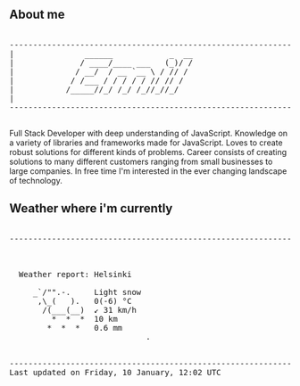 ## About me

<pre>

--------------------------------------------------------------------------------------
|			    ______            _  __
|			   / ____/____ ___   (_)/ /
|			  / __/  / __ `__ \ / // / 
|			 / /___ / / / / / // // /  
|			/_____//_/ /_/ /_//_//_/   
|                           
--------------------------------------------------------------------------------------

</pre>

Full Stack Developer with deep understanding of JavaScript. Knowledge on a variety of libraries and frameworks made for JavaScript. Loves to create robust solutions for different kinds of problems. Career consists of creating solutions to many different customers ranging from small businesses to large companies. In free time I'm interested in the ever changing landscape of technology. 



## Weather where i'm currently  

<pre>

--------------------------------------------------------------------------------------


 
  Weather report: Helsinki  
    
     _`/"".-.     Light snow  
      ,\_(   ).   0(-6) °C  
       /(___(__)  ↙ 31 km/h  
         *  *  *  10 km  
        *  *  *   0.6 mm  
                             .


--------------------------------------------------------------------------------------
Last updated on Friday, 10 January, 12:02 UTC
</pre>
